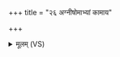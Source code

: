 +++
title = "२६ अग्नीषोमाभ्यां कामाय"

+++
<details><summary>मूलम् (VS)</summary>

अ॒ग्नीषो॑माभ्यां॒ कामा॑य मि॒त्राय॒ वरु॑णाय च।  
तेभ्यो॑ याचन्ति ब्राह्म॒णास्तेष्वा वृ॑श्च॒तेऽद॑दत् ॥
</details>